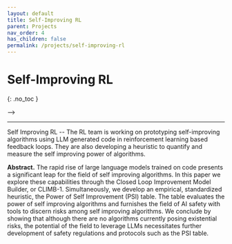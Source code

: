 ```yaml
---
layout: default
title: Self-Improving RL
parent: Projects
nav_order: 4
has_children: false
permalink: /projects/self-improving-rl
---
```


# Self-Improving RL
{: .no_toc }

<!-- Collaboration with Tsinghua University
{: .fs-6 .fw-300 } --> -->

---

Self Improving RL -- The RL team is working on prototyping self-improving algorithms using LLM generated code in reinforcement learning based feedback loops. They are also developing a heuristic to quantify and measure the self improving power of algorithms.

**Abstract.** The rapid rise of large language models trained on code presents a significant leap for the field of self improving algorithms. In this paper we explore these capabilities through the Closed Loop Improvement Model Builder, or CLIMB-1. Simultaneously, we develop an empirical, standardized heuristic, the Power of Self Improvement (PSI) table. The table evaluates the power of self improving algorithms and furnishes the field of AI safety with tools to discern risks among self improving algorithms. We conclude by showing that although there are no algorithms currently posing existential risks, the potential of the field to leverage LLMs necessitates further development of safety regulations and protocols such as the PSI table.